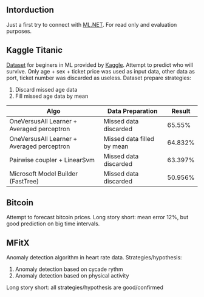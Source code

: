 ## Intorduction
Just a first try to connect with  [ML.NET](https://docs.microsoft.com/en-us/dotnet/machine-learning/). For read only and evaluation purposes.
## Kaggle Titanic
[Dataset](https://www.kaggle.com/c/titanic) for beginers in ML provided by [Kaggle](https://www.kaggle.com). Attempt to predict who will survive. Only age + sex + ticket price was used as input data, other data as port, ticket number was discarded as useless.
Dataset prepare strategies:
1. Discard missed age data
2. Fill missed age data by mean

|  Algo | Data Preparation   | Result  |
| -------| ----| ----|
| OneVersusAll Learner + Averaged perceptron  | Missed data discarded  | 65.55% |
| OneVersusAll Learner + Averaged perceptron | Missed data filled by mean | 64.832% |
| Pairwise coupler + LinearSvm | Missed data discarded | 63.397% |
| Microsoft Model Builder (FastTree) | Missed data discarded | 50.956% |

## Bitcoin

Attempt to forecast bitcoin prices. Long story short: mean error 12%, but good prediction on big time intervals.

## MFitX

Anomaly detection algorithm in heart rate data.
Strategies/hypothesis:
1. Anomaly detection based on cycade rythm
2. Anomaly detection based on physical activity

Long story short: all strategies/hypothesis are good/confirmed

